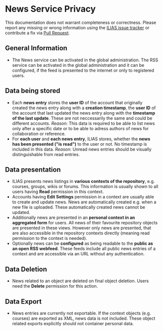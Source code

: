 # News Service Privacy

This documentation does not warrant completeness or correctness. Please report any
missing or wrong information using the [ILIAS issue tracker](https://mantis.ilias.de)
or contribute a fix via [Pull Request](../../docs/development/contributing.md#pull-request-to-the-repositories).


## General Information 

- The News service can be activated in the global administration. The RSS service can be activated in the global administration and it can be configured, if the feed is presented to the internet or only to registered users.


## Data being stored

- Each **news entry** stores the **user ID** of the account that originally created
  the news entry along with a **creation timestamp**, the **user ID** of the account
  that last updated the news entry  along with the **timestamp of the last update**.
  These are not neccessarily the same and could be different accounts.  _Reason_:
  This data is required to be able to list news only after a specific date or to be
  able to adress authors of news for collaboration or reference.
- For **each user** and **each news entry**, ILIAS stores, whether the **news has
  been presented ("is read")** to the user or not. No timestamp is included in this
  data. _Reason_: Unread news entries should be visually distinguishable from read
  entries.


## Data presentation

- ILIAS presents news listings in **various contexts of the repository**, e.g.
  courses, groups, wikis or forums. This information is usually shown to all users
  having **Read** permission in this context.
- Accounts having **Edit Settings** permission in a context are usually able to
  create and update news. News are automatically created e.g. when a new file is
  uploaded. These automatically created news cannot be updated.
- Additionally news are presented in an **personal context in an aggregated form**
  for users. All news of their favourite repository objects are presented in these
  views. However only news are presented, that are also accessible in the repository
  contexts directly (meaning read permission to the context is needed).
- Optionally news can be **configured** as being readable to the **public as an open
  RSS webfeed**. These feeds include all public news entries of a context and are
  accessible via an URL without any authentication.


## Data Deletion

- News related to an object are deleted on final object deletion. Users need the
  **Delete** permission for this action.


## Data Export

- News entries are currently not exportable. If the context objects (e.g. courses)
  are exported as XML, news data is not included. These object related exports
  explicitly should not container personal data.

